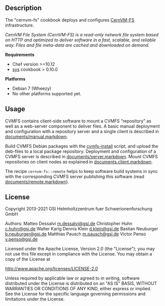 Description
-----------

The "cernvm-fs" cookbook deploys and configures [CernVM-FS][1] infrastructure.

_CernVM File System (CernVM-FS) is a read-only network file system based on HTTP and optimized to deliver software in a fast, scalable, and reliable way. Files and file meta-data are cached and downloaded on demand._

**Requirements**

* Chef version >=10.12
* [sys][2] cookbook > 0.10.0

**Platforms**

* Debian 7 (Wheezy)
* No other platforms supported yet.

Usage
-----

CVMFS contains client-side software to mount a CVMFS “repository” as well as a web-server component to deliver files. A basic manual deployment and configuration with a repository server and a single client is described in [documents/manual.markdown][3]. 

Build CVMFS Debian packages with the [cvmfs-install](files/default/cvmfs-install) script, and upload the deb-files to a local package repository. Deployment and configuration of a CVMFS server is described in [documents/server.markdown][4]. Mount CVMFS repositories on client nodes as explained in [documents.client.markdown][5]. 

The recipe `cernvm-fs::remote` helps to keep software build systems in sync with the corresponding CVMFS server publishing this software (read [documents/remote.markdown][6]).

License
-------

Copyright 2013-2021 GSI Helmholtzzentrum fuer Schwerionenforschung GmbH

Authors:
  Matteo Dessalvi <m.dessalvi@gsi.de>
  Christopher Huhn <c.huhn@gsi.de>
  Walter Karig
  Dennis Klein <d.klein@gsi.de>
  Bastian Neuburger <b.neuburger@gsi.de>
  Matthias Pausch <m.pausch@gsi.de>
  Victor Penso <v.penso@gsi.de>

Licensed under the Apache License, Version 2.0 (the "License"); you may not use this file except in compliance with the License. You may obtain a copy of the License at

http://www.apache.org/licenses/LICENSE-2.0

Unless required by applicable law or agreed to in writing, software distributed under the License is distributed on an "AS IS" BASIS, WITHOUT WARRANTIES OR CONDITIONS OF ANY KIND, either express or implied. See the License for the specific language governing permissions and limitations under the License.


[1]: http://cernvm.cern.ch/portal/filesystem
[2]: https://github.com/GSI-HPC/sys-chef-cookbook
[3]: documents/manual.markdown
[4]: documents/server.markdown
[5]: documents/client.markdown
[6]: documents/remote.markdown

